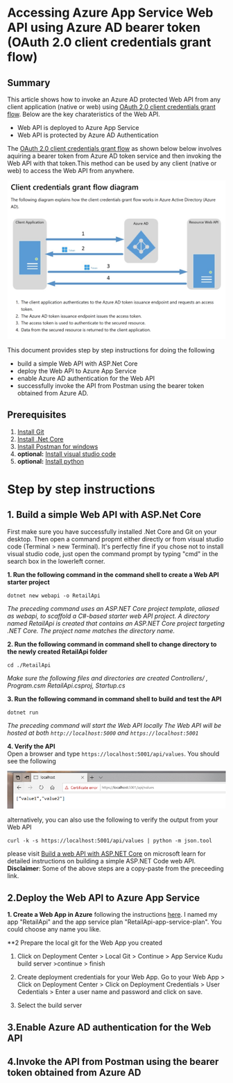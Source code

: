 # Accessing Azure App Service Web API  using Azure AD bearer token (OAuth 2.0 client credentials grant flow)

## Summary
This article shows how to invoke an Azure AD protected Web API from any client application (native or web) using [OAuth 2.0 client credentials grant flow](https://docs.microsoft.com/en-us/azure/active-directory/develop/v1-oauth2-client-creds-grant-flow).
Below are the key charateristics of the Web API. 

- Web API is deployed to Azure App Service
- Web API is protected by Azure AD Authentication

The [OAuth 2.0 client credentials grant flow](https://docs.microsoft.com/en-us/azure/active-directory/develop/v1-oauth2-client-creds-grant-flow) as shown below below involves aquiring a bearer token from Azure AD token service and then invoking the Web API with that token.This method can be used by any client (native or web) to access the Web API from anywhere.

![client credentials grant flow](/images/ccgf.PNG)

This document provides step by step instructions for doing the following

- build a simple Web API with ASP.Net Core
- deploy the Web API to Azure App Service
- enable Azure AD authentication for the Web API
- successfully invoke the API from Postman using the bearer token obtained from Azure AD.


## Prerequisites
1. [Install Git](https://git-scm.com/)
1. [Install .Net Core](https://dotnet.microsoft.com/learn/dotnet/hello-world-tutorial/intro)
1. [Install Postman for windows](https://www.getpostman.com/downloads/)
1. **optional:** [Install visual studio code](https://code.visualstudio.com/Download)
1. **optional:** [Install python](https://www.python.org/downloads/)

# Step by step instructions

## 1. Build a simple Web API with ASP.Net Core

First make sure you have successfully installed .Net Core and Git on your desktop. Then open a command propmt either directly or from visual studio code (Terminal > new Terminal). It's perfectly fine if you chose not to install visual studio code, just open the command prompt by typing "cmd" in the search box in the lowerleft corner. 
 
**1. Run the following command in the command shell to create a Web API starter project**
```msdos
dotnet new webapi -o RetailApi
```
*The preceding command uses an ASP.NET Core project template, aliased as webapi, to scaffold a C#-based starter web API project. A directory named RetailApi is created that contains an ASP.NET Core project targeting .NET Core. The project name matches the directory name.*

**2. Run the following command in command shell to change directory to the newly created RetailApi folder**
```msdos
cd ./RetailApi
```
*Make sure the following files and directories are created Controllers/ , Program.csm RetailApi.csproj, Startup.cs*

**3. Run the following command in command shell to build and test the API**
```msdos
dotnet run
```
*The preceding command will start the Web API locally The Web API will be hosted at both ```http://localhost:5000``` and ```https://localhost:5001```*

**4. Verify the API**  
Open a browser and type ```https://localhost:5001/api/values```. You should see the following

![browser output](/images/retailapibrowseroutput.PNG)

alternatively,  you can also use the following to verify the output from your Web API
```curl
curl -k -s https://localhost:5001/api/values | python -m json.tool
```

please visit [Build a web API with ASP.NET Core](https://docs.microsoft.com/en-us/learn/modules/build-web-api-net-core/) on microsoft learn for detailed instructions on building a simple ASP.NET Code web API. **Disclaimer**: Some of the above steps are a copy-paste from the preceeding link.

## 2.Deploy the Web API to Azure App Service

**1. Create a Web App in Azure** following the instructions [here](https://docs.microsoft.com/en-us/learn/modules/host-a-web-app-with-azure-app-service/2-create-a-web-app-in-the-azure-portal). I named my app "RetailApi" and the app service plan "RetailApi-app-service-plan". You could choose any name you like.

**2 Prepare the local git for the Web App you created

   1. Click on Deployment Center > Local Git > Continue > App Service Kudu build server >continue > finish
   
   1. Create deployment credentials for your Web App. Go to your Web App > Click on Deployment Center > Click on Deployment Credentials     > User Cedentials > Enter a user name and password and click on save. 
   1. Select the build server

## 3.Enable Azure AD authentication for the Web API

## 4.Invoke the API from Postman using the bearer token obtained from Azure AD

